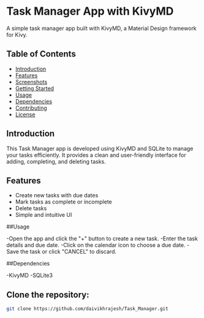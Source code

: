 # Task Manager App with KivyMD

A simple task manager app built with KivyMD, a Material Design framework for Kivy.

## Table of Contents

- [Introduction](#introduction)
- [Features](#features)
- [Screenshots](#screenshots)
- [Getting Started](#getting-started)
- [Usage](#usage)
- [Dependencies](#dependencies)
- [Contributing](#contributing)
- [License](#license)

## Introduction

This Task Manager app is developed using KivyMD and SQLite to manage your tasks efficiently. It provides a clean and user-friendly interface for adding, completing, and deleting tasks.

## Features

- Create new tasks with due dates
- Mark tasks as complete or incomplete
- Delete tasks
- Simple and intuitive UI

##Usage

-Open the app and click the "+" button to create a new task.
-Enter the task details and due date.
-Click on the calendar icon to choose a due date.
-Save the task or click "CANCEL" to discard.

##Dependencies

-KivyMD
-SQLite3

## Clone the repository:

```bash
git clone https://github.com/daivikhrajesh/Task_Manager.git
